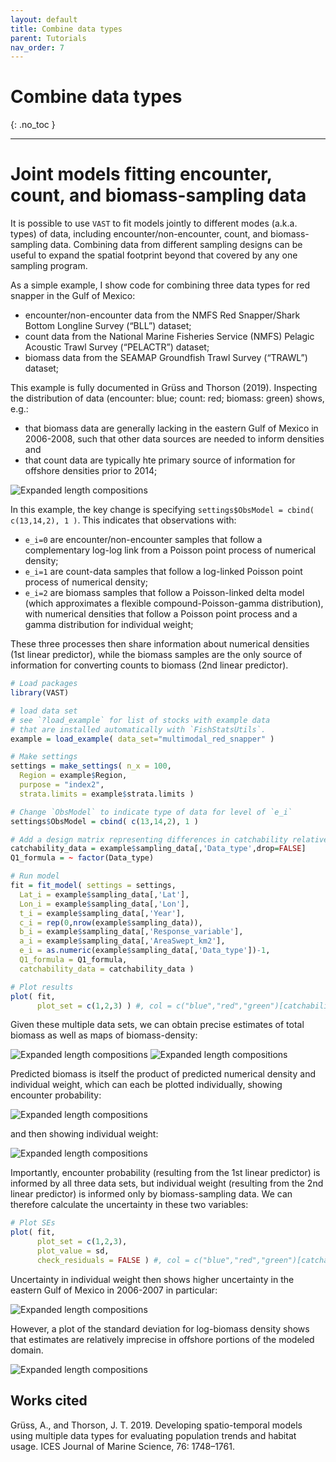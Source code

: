 ```yaml
---
layout: default
title: Combine data types
parent: Tutorials
nav_order: 7
---
```


# Combine data types
{: .no_toc }

---

# Joint models fitting encounter, count, and biomass-sampling data

It is possible to use `VAST` to fit models jointly to different modes (a.k.a. types) of data, including encounter/non-encounter, count, and biomass-sampling data.  Combining data from different sampling designs can be useful to expand the spatial footprint beyond that covered by any one sampling program.

As a simple example, I show code for combining three data types for red snapper in the Gulf of Mexico:
* encounter/non-encounter data from the NMFS Red Snapper/Shark Bottom Longline Survey (“BLL”) dataset;
* count data from the National Marine Fisheries Service (NMFS) Pelagic Acoustic Trawl Survey (“PELACTR”) dataset;
* biomass data from the SEAMAP Groundfish Trawl Survey (“TRAWL”) dataset;

This example is fully documented in Grüss and Thorson (2019).  Inspecting the distribution of data (encounter: blue;  count: red;  biomass: green) shows, e.g.:
* that biomass data are generally lacking in the eastern Gulf of Mexico in 2006-2008, such that other data sources are needed to inform densities and 
* that count data are typically hte primary source of information for offshore densities prior to 2014;

![Expanded length compositions](/assets/images/combined-data/Data_by_year.png)

In this example, the key change is specifying `settings$ObsModel = cbind( c(13,14,2), 1 )`.  This indicates that observations with:
* `e_i=0` are encounter/non-encounter samples that follow a complementary log-log link from a Poisson point process of numerical density;
* `e_i=1` are count-data samples that follow a log-linked Poisson point process of numerical density; 
* `e_i=2` are biomass samples that follow a Poisson-linked delta model (which approximates a flexible compound-Poisson-gamma distribution), with numerical densities that follow a Poisson point process and a gamma distribution for individual weight;

These three processes then share information about numerical densities (1st linear predictor), while the biomass samples are the only source of information for converting counts to biomass (2nd linear predictor). 
  
```R
# Load packages
library(VAST)

# load data set
# see `?load_example` for list of stocks with example data
# that are installed automatically with `FishStatsUtils`.
example = load_example( data_set="multimodal_red_snapper" )

# Make settings
settings = make_settings( n_x = 100,
  Region = example$Region,
  purpose = "index2",
  strata.limits = example$strata.limits )

# Change `ObsModel` to indicate type of data for level of `e_i`
settings$ObsModel = cbind( c(13,14,2), 1 )

# Add a design matrix representing differences in catchability relative to a reference (biomass-sampling) gear
catchability_data = example$sampling_data[,'Data_type',drop=FALSE]
Q1_formula = ~ factor(Data_type)

# Run model
fit = fit_model( settings = settings,
  Lat_i = example$sampling_data[,'Lat'],
  Lon_i = example$sampling_data[,'Lon'],
  t_i = example$sampling_data[,'Year'],
  c_i = rep(0,nrow(example$sampling_data)),
  b_i = example$sampling_data[,'Response_variable'],
  a_i = example$sampling_data[,'AreaSwept_km2'],
  e_i = as.numeric(example$sampling_data[,'Data_type'])-1,
  Q1_formula = Q1_formula,
  catchability_data = catchability_data )

# Plot results
plot( fit,
      plot_set = c(1,2,3) ) #, col = c("blue","red","green")[catchability_data$Data_type] )
```

Given these multiple data sets, we can obtain precise estimates of total biomass as well as maps of biomass-density:

![Expanded length compositions](/assets/images/combined-data/Index.png)
![Expanded length compositions](/assets/images/combined-data/ln_density-predicted.png)

Predicted biomass is itself the product of predicted numerical density and individual weight, which can each be plotted individually, showing encounter probability:

![Expanded length compositions](/assets/images/combined-data/encounter_prob-predicted.png)

and then showing individual weight:

![Expanded length compositions](/assets/images/combined-data/pos_catch-predicted.png)

Importantly, encounter probability (resulting from the 1st linear predictor) is informed by all three data sets, but individual weight (resulting from the 2nd linear predictor) is informed only by biomass-sampling data.  We can therefore calculate the uncertainty in these two variables:

```R
# Plot SEs
plot( fit,
      plot_set = c(1,2,3), 
      plot_value = sd,
      check_residuals = FALSE ) #, col = c("blue","red","green")[catchability_data$Data_type] )
```

Uncertainty in individual weight then shows higher uncertainty in the eastern Gulf of Mexico in 2006-2007 in particular:

![Expanded length compositions](/assets/images/combined-data/pos_catch-transformed.png)

However, a plot of the standard deviation for log-biomass density shows that estimates are relatively imprecise in offshore portions of the modeled domain.  

![Expanded length compositions](/assets/images/combined-data/ln_density-transformed.png)

## Works cited

Grüss, A., and Thorson, J. T. 2019. Developing spatio-temporal models using multiple data types for evaluating population trends and habitat usage. ICES Journal of Marine Science, 76: 1748–1761.



